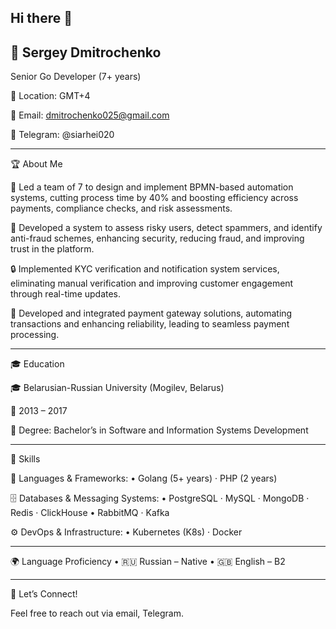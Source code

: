 ## Hi there 👋

## 📌 Sergey Dmitrochenko

Senior Go Developer (7+ years)

📍 Location: GMT+4

📧 Email: dmitrochenko025@gmail.com

💬 Telegram: @siarhei020

---

🏆 About Me

🚀 Led a team of 7 to design and implement BPMN-based automation systems, cutting process time by 40% and boosting efficiency across payments, compliance checks, and risk assessments.

🔭 Developed a system to assess risky users, detect spammers, and identify anti-fraud schemes, enhancing security, reducing fraud, and improving trust in the platform.

🔒 Implemented KYC verification and notification system services, eliminating manual verification and improving customer engagement through real-time updates.

🔗 Developed and integrated payment gateway solutions, automating transactions and enhancing reliability, leading to seamless payment processing.

---

🎓 Education

🎓 Belarusian-Russian University (Mogilev, Belarus)

📅 2013 – 2017

🎯 Degree: Bachelor’s in Software and Information Systems Development

---

🔧 Skills

🚀 Languages & Frameworks:
	•	Golang (5+ years) · PHP (2 years)

🗄 Databases & Messaging Systems:
	•	PostgreSQL · MySQL · MongoDB · Redis · ClickHouse
	•	RabbitMQ · Kafka

⚙️ DevOps & Infrastructure:
	•	Kubernetes (K8s) · Docker

 ---

 🌍 Language Proficiency
	•	🇷🇺 Russian – Native
	•	🇬🇧 English – B2

---

 🚀 Let’s Connect!

Feel free to reach out via email, Telegram.
